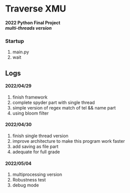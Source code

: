 # Traverse XMU
**2022 Python Final Project**  
***multi-threads version***

### Startup
1. main.py
2. wait

## Logs
#### 2022/04/29
1. finish framework
2. complete spyder part with single thread
3. simple version of regex match of tel && name part
4. using bloom filter
#### 2022/04/30
1. finish single thread version
2. improve architecture to make this program work faster
3. add saving as file part
4. adequate for full grade

#### 2022/05/04
1. multiprocessing version
2. Robustness test
3. debug mode